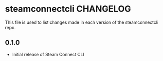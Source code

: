 # steamconnectcli CHANGELOG

This file is used to list changes made in each version of the steamconnectcli repo.

## 0.1.0

- Initial release of Steam Connect CLI
